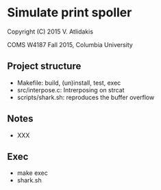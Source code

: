 Simulate print spoller
==
Copyright (C) 2015 V. Atlidakis

COMS W4187 Fall 2015, Columbia University

## Project structure

* Makefile: build, (un)install, test, exec
* src/interpose.c:  Intrerposing on strcat
* scripts/shark.sh: reproduces the buffer overflow

## Notes
* XXX

## Exec
* make exec
* shark.sh
